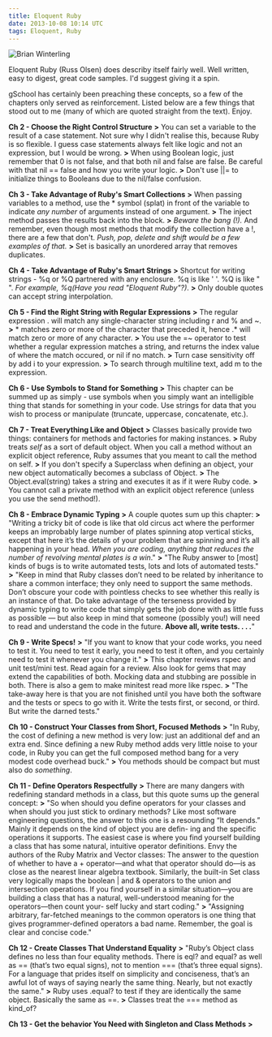 ```yaml
---
title: Eloquent Ruby
date: 2013-10-08 10:14 UTC
tags: Eloquent, Ruby
---
```



![Brian Winterling](http://www.gravatar.com/avatar/d6cf7193827cd231b16b02884a459046.png "Brian")

Eloquent Ruby (Russ Olsen) does describy itself fairly well.  Well written, easy to digest, great code samples.  I'd suggest giving it a spin.

gSchool has certainly been preaching these concepts, so a few of the chapters only served as reinforcement.  Listed below are a few things that stood out to me (many of which are quoted straight from the text).  Enjoy.

**Ch 2 - Choose the Right Control Structure**
**\>** You can set a variable to the result of a case statement.  Not sure why I didn't realise this, because Ruby is so flexible.  I guess case statements always felt like logic and not an expression, but I would be wrong.
**\>** When using Boolean logic, just remember that 0 is not false, and that both nil and false are false.  Be careful with that nil == false and how you write your logic.
**\>** Don't use ||= to initialize things to Booleans due to the nil/false confusion.

**Ch 3 - Take Advantage of Ruby's Smart Collections**
**\>** When passing variables to a method, use the \* symbol (splat) in front of the variable to indicate *any number* of arguments instead of one argument.
**\>** The inject method passes the results back into the block.
**\>** *Beware the bang (!).*  And remember, even though most methods that modify the collection have a !, there are a few that don't.  *Push, pop, delete and shift would be a few examples of that.*
**\>** Set is basically an unordered array that removes duplicates.

**Ch 4 - Take Advantage of Ruby's Smart Strings**
**\>** Shortcut for writing strings - %q or %Q partnered with any enclosure.  %q is like ' '.  %Q is like " ".  *For example, %q(Have you read "Eloquent Ruby"?)*.
**\>** Only double quotes can accept string interpolation.

**Ch 5 - Find the Right String with Regular Expressions**
**\>** The regular expression . will match any single-character string including r and % and ~.
**\>** \* matches zero or more of the character that preceded it, hence .\* will match zero or more of any character.
**\>** You use the =~ operator to test whether a regular expression matches a string, and returns the index value of where the match occured, or nil if no match.
**\>** Turn case sensitivity off by add i to your expression.
**\>** To search through multiline text, add m to the expression.

**Ch 6 - Use Symbols to Stand for Something**
**\>** This chapter can be summed up as simply - use symbols when you simply want an intelligible thing that stands for something in your code.  Use strings for data that you wish to process or manipulate (truncate, uppercase, concatenate, etc.).

**Ch 7 - Treat Everything Like and Object**
**\>** Classes basically provide two things:  containers for methods and factories for making instances.
**\>** Ruby treats *self* as a sort of default object.  When you call a method without an explicit object reference, Ruby assumes that you meant to call the method on self.
**\>** If you don't specify a Superclass when defining an object, your new object automatically becomes a subclass of Object.
**\>** The Object.eval(string) takes a string and executes it as if it were Ruby code.
**\>** You cannot call a private method with an explicit object reference (unless you use the send method!).

**Ch 8 - Embrace Dynamic Typing**
**\>** A couple quotes sum up this chapter:
**\>** "Writing a tricky bit of code is like that old circus act where the performer keeps an improbably large number of plates spinning atop vertical sticks, except that here it’s the details of your problem that are spinning and it’s all happening in your head. *When you are coding, anything that reduces the number of revolving mental plates is a win*."
**\>** "The Ruby answer to [most] kinds of bugs is to write automated tests, lots and lots of automated tests."
**\>** "Keep in mind that Ruby classes don’t need to be related by inheritance to share a common interface; they only need to support the same methods. Don’t obscure your code with pointless checks to see whether this really is an instance of that. Do take advantage of the terseness provided by dynamic typing to write code that simply gets the job done with as little fuss as possible — but also keep in mind that someone (possibly you!) will need to read and understand the code in the future.
**Above all, write tests. . . .**"

**Ch 9 - Write Specs!**
**\>** "If you want to know that your code works, you need to test it. You need to test it early, you need to test it often, and you certainly need to test it whenever you change it."
**\>** This chapter reviews rspec and unit test/mini test.  Read again for a review.  Also look for gems that may extend the capabilities of both.  Mocking data and stubbing are possible in both.  There is also a gem to make minitest read more like rspec.
**\>** "The take-away here is that you are not finished until you have both the software and the tests or specs to go with it. Write the tests first, or second, or third. But write the darned tests."

**Ch 10 - Construct Your Classes from Short, Focused Methods**
**\>** "In Ruby, the cost of defining a new method is very low: just an additional def and an extra end. Since defining a new Ruby method adds very little noise to your code, in Ruby you can get the full composed method bang for a very modest code overhead buck."
**\>** You methods should be compact but must also do *something*.

**Ch 11 - Define Operators Respectfully**
**\>** There are many dangers with redefining standard methods in a class, but this quote sums up the general concept:
**\>** "So when should you define operators for your classes and when should you just stick to ordinary methods? Like most software engineering questions, the answer to this one is a resounding “It depends.” Mainly it depends on the kind of object you are defin- ing and the specific operations it supports. The easiest case is where you find yourself building a class that has some natural, intuitive operator definitions. Envy the authors of the Ruby Matrix and Vector classes: The answer to the question of whether to have a + operator—and what that operator should do—is as close as the nearest linear algebra textbook. Similarly, the built-in Set class very logically maps the boolean | and & operators to the union and intersection operations. If you find yourself in a similar situation—you are building a class that has a natural, well-understood meaning for the operators—then count your- self lucky and start coding."
**\>** "Assigning arbitrary, far-fetched meanings to the common operators is one thing that gives programmer-defined operators a bad name. Remember, the goal is clear and concise code."

**Ch 12 - Create Classes That Understand Equality**
**\>** "Ruby’s Object class defines no less than four equality methods. There is eql? and equal? as well as == (that’s two equal signs), not to mention === (that’s three equal signs). For a language that prides itself on simplicity and conciseness, that’s an awful lot of ways of saying nearly the same thing. Nearly, but not exactly the same."
**\>** Ruby uses .equal? to test if they are identically the same object.  Basically the same as ==.
**\>** Classes treat the === method as kind_of?

**Ch 13 - Get the behavior You Need with Singleton and Class Methods**
**\>** 

